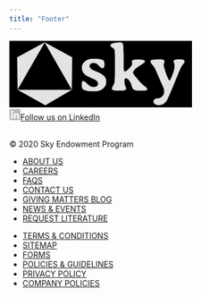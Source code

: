 ```yaml
---
title: "Footer"
---
```

<div>

![logo](../images/footer_logo.PNG)
<br/>
[![linkedin](../images/linked-in.png)Follow us on LinkedIn](#)

<br/>
© 2020 Sky Endowment Program
<br/>
</div>
<div class="footer-menu">
<nav>

* [ABOUT US](#)
* [CAREERS](#)
* [FAQS](#)
* [CONTACT US](/contact-us)
* [GIVING MATTERS BLOG](#)
* [NEWS & EVENTS](#)
* [REQUEST LITERATURE](#)

</nav>
<nav>

* [TERMS & CONDITIONS](#)
* [SITEMAP](#)
* [FORMS](#)
* [POLICIES & GUIDELINES](#)
* [PRIVACY POLICY](#)
* [COMPANY POLICIES](#)

</nav>
</div>